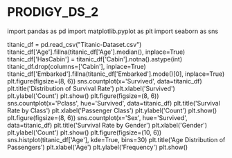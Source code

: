 # PRODIGY_DS_2

import pandas as pd
import matplotlib.pyplot as plt
import seaborn as sns

titanic_df = pd.read_csv("Titanic-Dataset.csv")
titanic_df['Age'].fillna(titanic_df['Age'].median(), inplace=True)
titanic_df['HasCabin'] = titanic_df['Cabin'].notna().astype(int)
titanic_df.drop(columns=['Cabin'], inplace=True)
titanic_df['Embarked'].fillna(titanic_df['Embarked'].mode()[0], inplace=True)
plt.figure(figsize=(8, 6))
sns.countplot(x='Survived', data=titanic_df)
plt.title('Distribution of Survival Rate')
plt.xlabel('Survived')
plt.ylabel('Count')
plt.show()
plt.figure(figsize=(8, 6))
sns.countplot(x='Pclass', hue='Survived', data=titanic_df)
plt.title('Survival Rate by Class')
plt.xlabel('Passenger Class')
plt.ylabel('Count')
plt.show()
plt.figure(figsize=(8, 6))
sns.countplot(x='Sex', hue='Survived', data=titanic_df)
plt.title('Survival Rate by Gender')
plt.xlabel('Gender')
plt.ylabel('Count')
plt.show()
plt.figure(figsize=(10, 6))
sns.histplot(titanic_df['Age'], kde=True, bins=30)
plt.title('Age Distribution of Passengers')
plt.xlabel('Age')
plt.ylabel('Frequency')
plt.show()
